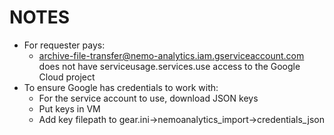 # NOTES

* For requester pays:
  * archive-file-transfer@nemo-analytics.iam.gserviceaccount.com does not have serviceusage.services.use access to the Google Cloud project
* To ensure Google has credentials to work with:
  * For the service account to use, download JSON keys
  * Put keys in VM
  * Add key filepath to gear.ini->nemoanalytics_import->credentials_json